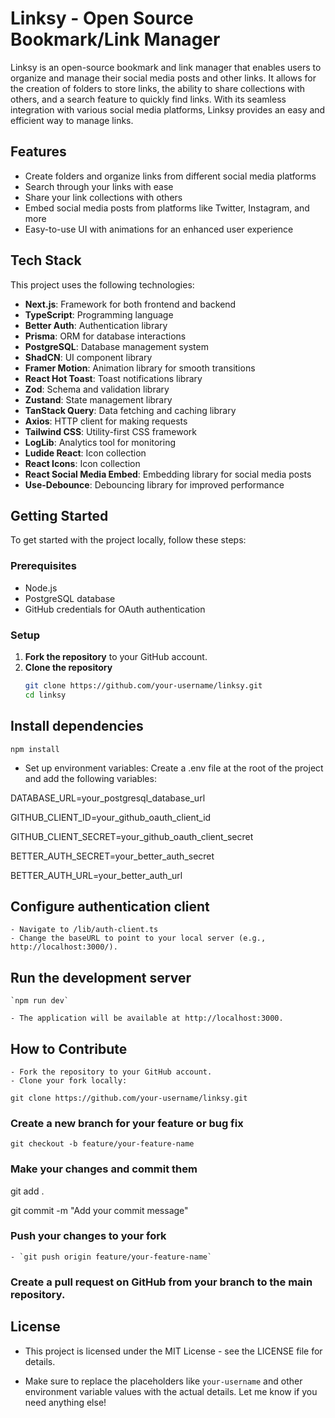 # Linksy - Open Source Bookmark/Link Manager

Linksy is an open-source bookmark and link manager that enables users to organize and manage their social media posts and other links. It allows for the creation of folders to store links, the ability to share collections with others, and a search feature to quickly find links. With its seamless integration with various social media platforms, Linksy provides an easy and efficient way to manage links.

## Features

- Create folders and organize links from different social media platforms
- Search through your links with ease
- Share your link collections with others
- Embed social media posts from platforms like Twitter, Instagram, and more
- Easy-to-use UI with animations for an enhanced user experience

## Tech Stack

This project uses the following technologies:

- **Next.js**: Framework for both frontend and backend
- **TypeScript**: Programming language
- **Better Auth**: Authentication library
- **Prisma**: ORM for database interactions
- **PostgreSQL**: Database management system
- **ShadCN**: UI component library
- **Framer Motion**: Animation library for smooth transitions
- **React Hot Toast**: Toast notifications library
- **Zod**: Schema and validation library
- **Zustand**: State management library
- **TanStack Query**: Data fetching and caching library
- **Axios**: HTTP client for making requests
- **Tailwind CSS**: Utility-first CSS framework
- **LogLib**: Analytics tool for monitoring
- **Ludide React**: Icon collection
- **React Icons**: Icon collection
- **React Social Media Embed**: Embedding library for social media posts
- **Use-Debounce**: Debouncing library for improved performance

## Getting Started

To get started with the project locally, follow these steps:

### Prerequisites

- Node.js
- PostgreSQL database
- GitHub credentials for OAuth authentication

### Setup

1. **Fork the repository** to your GitHub account.
2. **Clone the repository**
   ```bash
   git clone https://github.com/your-username/linksy.git
   cd linksy
   ```

## Install dependencies

`npm install`

- Set up environment variables: Create a .env file at the root of the project and add the following variables:

DATABASE_URL=your_postgresql_database_url

GITHUB_CLIENT_ID=your_github_oauth_client_id

GITHUB_CLIENT_SECRET=your_github_oauth_client_secret

BETTER_AUTH_SECRET=your_better_auth_secret

BETTER_AUTH_URL=your_better_auth_url

## Configure authentication client

    - Navigate to /lib/auth-client.ts
    - Change the baseURL to point to your local server (e.g., http://localhost:3000/).

## Run the development server

    `npm run dev`

    - The application will be available at http://localhost:3000.

## How to Contribute

    - Fork the repository to your GitHub account.
    - Clone your fork locally:

`git clone https://github.com/your-username/linksy.git`

### Create a new branch for your feature or bug fix

`git checkout -b feature/your-feature-name`

### Make your changes and commit them

git add .

git commit -m "Add your commit message"

### Push your changes to your fork

    - `git push origin feature/your-feature-name`

### Create a pull request on GitHub from your branch to the main repository.

## License

- This project is licensed under the MIT License - see the LICENSE file for details.

- Make sure to replace the placeholders like `your-username` and other environment variable values with the actual details. Let me know if you need anything else!
